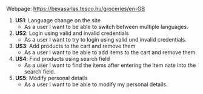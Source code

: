 

Webpage: https://bevasarlas.tesco.hu/groceries/en-GB

1. **US1**: Language change on the site
   - As a user I want to be able to switch between multiple languages.
2. **US2**: Login using valid and invalid credentials
    - As a user I want to try to login using valid und invalid credentials.
3. **US3**: Add products to the cart and remove them  
   - As a user I want to be able to add items to the cart and remove them.
4. **US4**: Find products using search field
    - As a user I want to find the items after entering the item nate into the search field.
5. **US5**: Modify personal details
   - As a user I want to be able to modify my personal details.